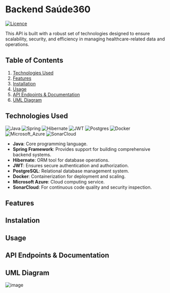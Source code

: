 # Backend Saúde360
[![Licence](https://img.shields.io/github/license/Ileriayo/markdown-badges?style=for-the-badge)](./LICENSE)

This API is built with a robust set of technologies designed to ensure scalability, security, and efficiency in managing healthcare-related data and operations.

## Table of Contents
1. [Technologies Used](#technologies-used)
2. [Features](#features)
3. [Installation](#installation)
4. [Usage](#usage)
6. [API Endpoints & Documentation](#api-endpoints--documentation)
5. [UML Diagram](#uml-diagram)
   
## Technologies Used
![Java](https://img.shields.io/badge/java-%23ED8B00.svg?style=for-the-badge&logo=openjdk&logoColor=white)
![Spring](https://img.shields.io/badge/spring-%236DB33F.svg?style=for-the-badge&logo=spring&logoColor=white)
![Hibernate](https://img.shields.io/badge/Hibernate-59666C?style=for-the-badge&logo=Hibernate&logoColor=white)
![JWT](https://img.shields.io/badge/JWT-black?style=for-the-badge&logo=JSON%20web%20tokens)
![Postgres](https://img.shields.io/badge/postgres-%23316192.svg?style=for-the-badge&logo=postgresql&logoColor=white)
![Docker](https://img.shields.io/badge/docker-%230db7ed.svg?style=for-the-badge&logo=docker&logoColor=white)
![Microsoft_Azure](https://img.shields.io/badge/Microsoft_Azure-0089D6?style=for-the-badge&logo=microsoft-azure&logoColor=white)
![SonarCloud](https://img.shields.io/badge/Sonar%20cloud-F3702A?style=for-the-badge&logo=sonarcloud&logoColor=white)

- **Java**: Core programming language.
- **Spring Framework**: Provides support for building comprehensive backend systems.
- **Hibernate**: ORM tool for database operations.
- **JWT**: Ensures secure authentication and authorization.
- **PostgreSQL**: Relational database management system.
- **Docker**: Containerization for deployment and scaling.
- **Microsoft Azure**: Cloud computing service.
- **SonarCloud**: For continuous code quality and security inspection.

## Features
## Instalation
## Usage
## API Endpoints & Documentation
## UML Diagram
![image](https://github.com/user-attachments/assets/ff608039-32fd-4aa1-9069-d640e8f0d420)
